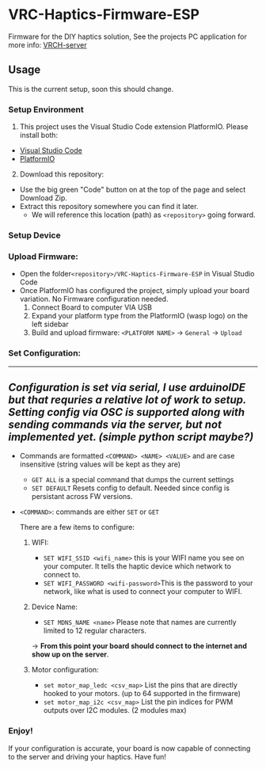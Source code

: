 # VRC-Haptics-Firmware-ESP
Firmware for the DIY haptics solution, See the projects PC application for more info: [VRCH-server](https://github.com/VRC-Haptics/VRCH-Server)

## Usage
This is the current setup, soon this should change.

### Setup Environment
1. This project uses the Visual Studio Code extension PlatformIO. Please install both:
* [Visual Studio Code](https://code.visualstudio.com/)
* [PlatformIO](https://docs.platformio.org/en/latest/integration/ide/pioide.html#platformio-for-vscode)

2. Download this repository:
* Use the big green "Code" button on at the top of the page and select Download Zip. 
* Extract this repository somewhere you can find it later.
	* We will reference this location (path) as `<repository>` going forward.
   
### Setup Device
### Upload Firmware:
* Open the folder`<repository>/VRC-Haptics-Firmware-ESP` in Visual Studio Code
* Once PlatformIO has configured the project, simply upload your board variation.
	No Firmware configuration needed.
	1. Connect Board to computer VIA USB
	2. Expand your platform type from the PlatformIO (wasp logo) on the left sidebar
	3. Build and upload firmware: `<PLATFORM NAME>` -> `General` -> `Upload`
  
### Set Configuration: 
---
_Configuration is set via serial, I use arduinoIDE but that requries a relative lot of work to setup. Setting config via OSC is supported along with sending commands via the server, but not implemented yet. (simple python script maybe?)_
---

* Commands are formatted `<COMMAND> <NAME> <VALUE>` and are case insensitive (string values will be kept as they are)
	- `GET ALL` is a special command that dumps the current settings
	- `SET DEFAULT` Resets config to default. Needed since config is persistant across FW versions.
* `<COMMAND>`: commands are either `SET` or `GET`
	
	There are a few items to configure:
	1. WIFI: 
		* `SET WIFI_SSID <wifi_name>` this is your WIFI name you see on your computer. It tells the haptic device which network to connect to.
		* `SET WIFI_PASSWORD <wifi-password>`This is the password to your network, like what is used to connect your computer to WIFI.
	2. Device Name:
		* `SET MDNS_NAME <name>` Please note that names are currently limited to
		 12 regular characters. 
		 
		 -> __From this point your board should connect to the internet and show up on the server__. 
	3. Motor configuration:
		* `set motor_map_ledc <csv_map>` List the pins that are directly hooked to your motors. (up to 64 supported in the firmware)
		* `set motor_map_i2c <csv_map>` List the pin indices for PWM outputs over I2C modules. (2 modules max)

### Enjoy!
If your configuration is accurate, your board is now capable of connecting to the server and driving your haptics. Have fun!